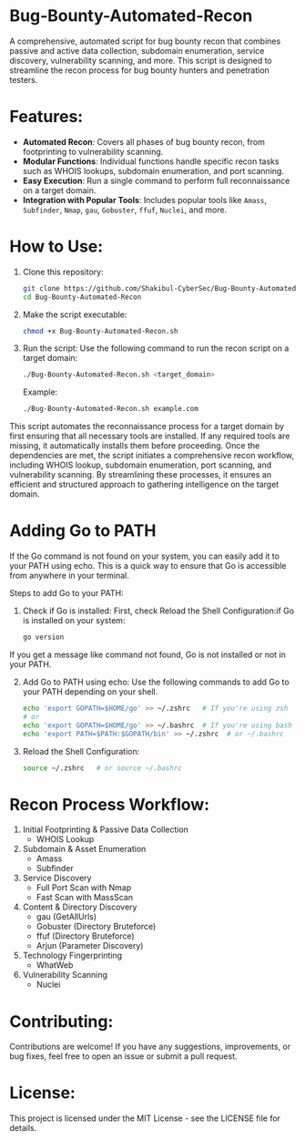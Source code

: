 # Bug-Bounty-Automated-Recon

A comprehensive, automated script for bug bounty recon that combines passive and active data collection, subdomain enumeration, service discovery, vulnerability scanning, and more. This script is designed to streamline the recon process for bug bounty hunters and penetration testers.

# Features:
- **Automated Recon**: Covers all phases of bug bounty recon, from footprinting to vulnerability scanning.
- **Modular Functions**: Individual functions handle specific recon tasks such as WHOIS lookups, subdomain enumeration, and port scanning.
- **Easy Execution**: Run a single command to perform full reconnaissance on a target domain.
- **Integration with Popular Tools**: Includes popular tools like `Amass`, `Subfinder`, `Nmap`, `gau`, `Gobuster`, `ffuf`, `Nuclei`, and more.

# How to Use:
1. Clone this repository:

   ```bash
   git clone https://github.com/Shakibul-CyberSec/Bug-Bounty-Automated-Recon.git
   cd Bug-Bounty-Automated-Recon
   ```
2. Make the script executable:

   ```bash
   chmod +x Bug-Bounty-Automated-Recon.sh
   ```
3. Run the script:
   Use the following command to run the recon script on a target domain:
   
   ```bash
   ./Bug-Bounty-Automated-Recon.sh <target_domain>
   ```
   Example:

   ```bash
   ./Bug-Bounty-Automated-Recon.sh example.com
   ```
 This script automates the reconnaissance process for a target domain by first ensuring that all necessary tools are installed. If any required tools are missing, it automatically installs them before proceeding. Once the dependencies are met, the script initiates a comprehensive recon workflow, including WHOIS lookup, subdomain enumeration, port scanning, and vulnerability scanning. By streamlining these processes, it ensures an efficient and structured approach to gathering intelligence on the target domain.
# Adding Go to PATH
If the Go command is not found on your system, you can easily add it to your PATH using echo. This is a quick way to ensure that Go is accessible from anywhere in your terminal.

Steps to add Go to your PATH:
1. Check if Go is installed: First, check  Reload the Shell Configuration:if Go is installed on your system:

   ```bash
   go version
   ```
If you get a message like command not found, Go is not installed or not in your PATH.

2. Add Go to PATH using echo: Use the following commands to add Go to your PATH depending on your shell.

   ```bash
   echo 'export GOPATH=$HOME/go' >> ~/.zshrc   # If you're using zsh
   # or
   echo 'export GOPATH=$HOME/go' >> ~/.bashrc  # If you're using bash
   echo 'export PATH=$PATH:$GOPATH/bin' >> ~/.zshrc  # or ~/.bashrc
   ```
3. Reload the Shell Configuration:

    ```bash
    source ~/.zshrc   # or source ~/.bashrc
    ```
   
 
# Recon Process Workflow:
1. Initial Footprinting & Passive Data Collection
   - WHOIS Lookup
2. Subdomain & Asset Enumeration
   - Amass
   - Subfinder
3. Service Discovery
   - Full Port Scan with Nmap
   - Fast Scan with MassScan
4. Content & Directory Discovery
   - gau (GetAllUrls)
   - Gobuster (Directory Bruteforce)
   - ffuf (Directory Bruteforce)
   - Arjun (Parameter Discovery)
5. Technology Fingerprinting
   - WhatWeb
6. Vulnerability Scanning
   - Nuclei

# Contributing:
Contributions are welcome! If you have any suggestions, improvements, or bug fixes, feel free to open an issue or submit a pull request.
# License:
This project is licensed under the MIT License - see the LICENSE file for details.
   

